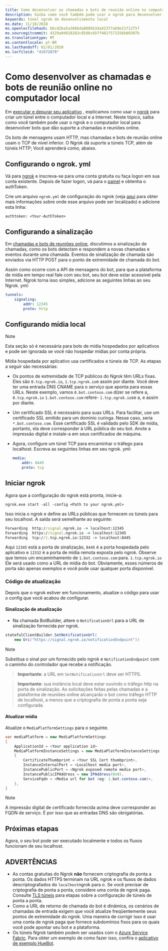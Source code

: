 ```yaml
---
title: Como desenvolver as chamadas e bots de reunião online no computador local
description: Saiba como você também pode usar o ngrok para desenvolver chamadas e bots de reunião online no seu computador local.
keywords: túnel ngrok de desenvolvimento local
ms.date: 11/18/2018
ms.openlocfilehash: b6cd2ba5a3866da8085b3da42377ab9e21f12f5f
ms.sourcegitcommit: 4329a94918263c85d6c65ff401f571556b80307b
ms.translationtype: MT
ms.contentlocale: pt-BR
ms.lasthandoff: 02/01/2020
ms.locfileid: "41672870"
---
```

# <a name="how-to-develop-calling-and-online-meeting-bots-on-your-local-pc"></a>Como desenvolver as chamadas e bots de reunião online no computador local

Em [executar e depurar seu aplicativo](../../concepts/build-and-test/debug.md) , explicamos como usar o [ngrok](https://ngrok.com) para criar um túnel entre o computador local e a Internet. Neste tópico, saiba como você também pode usar o ngrok e o computador local para desenvolver bots que dão suporte a chamadas e reuniões online.

Os bots de mensagens usam HTTP, mas chamadas e bots de reunião online usam o TCP de nível inferior. O Ngrok dá suporte a túneis TCP, além de túneis HTTP; Você aprenderá como, abaixo.

## <a name="configuring-ngrokyml"></a>Configurando o ngrok. yml

Vá para [ngrok](https://ngrok.com) e inscreva-se para uma conta gratuita ou faça logon em sua conta existente. Depois de fazer logon, vá para o [painel](https://dashboard.ngrok.com) e obtenha o authToken.

Crie um arquivo `ngrok.yml` de configuração do ngrok (veja [aqui](https://ngrok.com/docs#config) para obter mais informações sobre onde esse arquivo pode ser localizado) e adicione esta linha:

  `authtoken: <Your-AuthToken>`

## <a name="setting-up-signaling"></a>Configurando a sinalização

Em [chamadas e bots de reuniões online](./calls-meetings-bots-overview.md), discutimos a sinalização de chamadas, como os bots detectam e respondem a novas chamadas e eventos durante uma chamada. Eventos de sinalização de chamada são enviados via HTTP POST para o ponto de extremidade de chamada do bot.

Assim como ocorre com a API de mensagens do bot, para que a plataforma de mídia em tempo real fale com seu bot, seu bot deve estar acessível pela Internet. Ngrok torna isso simples, adicione as seguintes linhas ao seu Ngrok. yml:

```yaml
tunnels:
    signaling:
        addr: 12345
        proto: http
```

## <a name="setting-up-local-media"></a>Configurando mídia local

> [!NOTE]
> Esta seção só é necessária para bots de mídia hospedados por aplicativos e pode ser ignorada se você não hospedar mídias por conta própria.

Mídia hospedada por aplicativo usa certificados e túneis de TCP. As etapas a seguir são necessárias:

- Os pontos de extremidade de TCP públicos do Ngrok têm URLs fixas. Eles são `0.tcp.ngrok.io`, `1.tcp.ngrok.io`e assim por diante. Você deve ter uma entrada DNS CNAME para o serviço que aponta para essas URLs. Neste exemplo, vamos `0.bot.contoso.com` dizer se refere a, `0.tcp.ngrok.io` `1.bot.contoso.com` refere- `1.tcp.ngrok.io`se a, e assim por diante.
- Um certificado SSL é necessário para suas URLs. Para facilitar, use um certificado SSL emitido para um domínio curinga. Nesse caso, seria `*.bot.contoso.com`. Esse certificado SSL é validado pelo SDK de mídia, portanto, ela deve corresponder à URL pública do seu bot. Anote a impressão digital e instale-a em seus certificados de máquina.
- Agora, configure um túnel TCP para encaminhar o tráfego para localhost. Escreva as seguintes linhas em seu ngrok. yml:

    ```yaml
    media:
        addr: 8445
        proto: tcp
    ```

## <a name="start-ngrok"></a>Iniciar ngrok

Agora que a configuração do ngrok está pronta, inicie-a:

  `ngrok.exe start -all -config <Path to your ngrok.yml>`

Isso inicia o ngrok e define as URLs públicas que fornecem os túneis para seu localhost. A saída será semelhante ao seguinte:

```cmd
Forwarding  http://signal.ngrok.io -> localhost:12345
Forwarding  https://signal.ngrok.io -> localhost:12345
Forwarding  tcp://1.tcp.ngrok.io:12332 -> localhost:8445
```

Aqui `12345` está a porta de sinalização, `8445` é a porta hospedada pelo aplicativo e `12332` é a porta de mídia remota exposta pelo ngrok. Observe que temos um encaminhamento de `1.bot.contoso.com` para. `1.tcp.ngrok.io` Ele será usado como a URL de mídia do bot. Obviamente, esses números de porta são apenas exemplos e você pode usar qualquer porta disponível.

### <a name="update-code"></a>Código de atualização

Depois que o ngrok estiver em funcionamento, atualize o código para usar o config que você acabou de configurar.

#### <a name="update-signaling"></a>Sinalização de atualização

- Na chamada BotBuilder, altere o `NotificationUrl` para a URL de sinalização fornecida por ngrok.

```csharp
statefulClientBuilder.SetNotificationUrl(
    new Uri("https://signal.ngrok.io/notificationEndpoint"))
```

> [!NOTE]
> Substitua o sinal por um fornecido pelo ngrok e `NotificationEndpoint` com o caminho do controlador que recebe a notificação.

> **Importante**: a URL em `SetNotificationUrl` deve ser HTTPS.

> **Importante**: sua instância local deve estar ouvindo o tráfego http na porta de sinalização. As solicitações feitas pelas chamadas e a plataforma de reuniões online alcançarão o bot como tráfego HTTP de localhost, a menos que a criptografia de ponta a ponta seja configurada.

#### <a name="update-media"></a>Atualizar mídia

Atualize o `MediaPlatformSettings` para o seguinte.

```csharp
var mediaPlatform = new MediaPlatformSettings
{
    ApplicationId = <Your application id>
    MediaPlatformInstanceSettings = new MediaPlatformInstanceSettings
    {
        CertificateThumbprint = <Your SSL Cert thumbprint>,
        InstanceInternalPort = <Localhost media port>,
        InstancePublicPort = <Ngrok exposed remote media port>,
        InstancePublicIPAddress = new IPAddress(0x0),
        ServiceFqdn = <Media url for bot (eg: 1.bot.contoso.com)>,
    },
}
```

> [!NOTE]
> A impressão digital de certificado fornecida acima deve corresponder ao FQDN de serviço. É por isso que as entradas DNS são obrigatórias.

## <a name="next-steps"></a>Próximas etapas

Agora, o seu bot pode ser executado localmente e todos os fluxos funcionam de seu localhost.

## <a name="caveats"></a>ADVERTÊNCIAS

- As contas gratuitas do Ngrok **não** fornecem criptografia de ponta a ponta. Os dados HTTPS terminam na URL ngrok e os fluxos de dados descriptografados do `localhost`ngrok para o. Se você precisar de criptografia de ponta a ponta, considere uma conta de ngrok paga. Consulte [TLS túneis](https://ngrok.com/docs#tls) para etapas sobre a configuração de túneis de ponta a ponta.
- Como a URL de retorno de chamada do bot é dinâmica, os cenários de chamadas de entrada exigem que você atualize freqüentemente seus pontos de extremidade do ngrok. Uma maneira de corrigir isso é usar uma conta de ngrok paga que fornece subdomínios fixos para os quais você pode apontar seu bot e a plataforma.
- Os túneis Ngrok também podem ser usados com o [Azure Service Fabric](/azure/service-fabric/service-fabric-overview). Para obter um exemplo de como fazer isso, confira o [aplicativo de exemplo HueBot](/microsoftgraph/microsoft-graph-comms-samples/tree/master/Samples/LocalMediaSamples/HueBot/HueBot).
